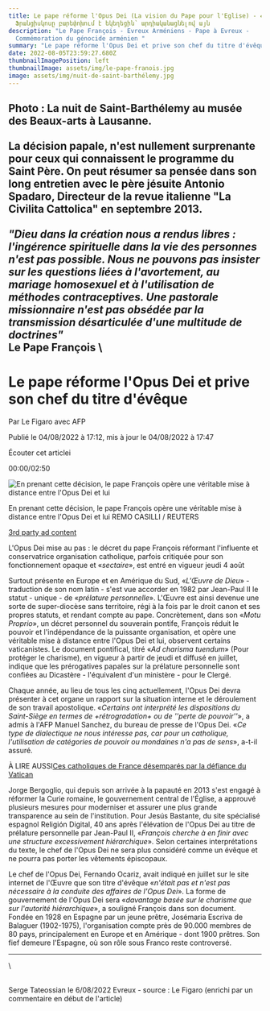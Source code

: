 ```yaml
---
title: Le pape réforme l'Opus Dei (La vision du Pape pour l'Eglise) - Հռոմի պապ
  Ֆրանցիսկոսը բարեփոխում է եկեղեցին՝ արդիականացնելով այն
description: "Le Pape François - Evreux Arméniens - Pape à Evreux -
  Commémoration du génocide arménien "
summary: "Le pape réforme l'Opus Dei et prive son chef du titre d'évêque "
date: 2022-08-05T23:59:27.680Z
thumbnailImagePosition: left
thumbnailImage: assets/img/le-pape-franois.jpg
image: assets/img/nuit-de-saint-barthélemy.jpg
---
```

Photo : La nuit de Saint-Barthélemy au musée des Beaux-arts à Lausanne. \
\
La décision papale, n'est nullement surprenante pour ceux qui connaissent le programme du Saint Père. On peut résumer sa pensée dans son long entretien avec le père jésuite Antonio Spadaro, Directeur de la revue italienne "La Civilita Cattolica" en septembre 2013. \
\
***"Dieu dans la création nous a rendus libres : l'ingérence spirituelle dans la vie des personnes n'est pas possible. Nous ne pouvons pas insister sur les questions liées à l'avortement, au mariage homosexuel et à l'utilisation de méthodes contraceptives. Une pastorale missionnaire n'est pas obsédée par la transmission désarticulée d'une multitude de doctrines"*** \
Le Pape François \
------------------------------------------------------

<!--StartFragment-->

# Le pape réforme l'Opus Dei et prive son chef du titre d'évêque

Par Le Figaro avec AFP

Publié le 04/08/2022 à 17:12, mis à jour le 04/08/2022 à 17:47

Écouter cet articlei

00:00/02:50

![En prenant cette décision, le pape François opère une véritable mise à distance entre l'Opus Dei et lui](<>)

En prenant cette décision, le pape François opère une véritable mise à distance entre l'Opus Dei et lui REMO CASILLI / REUTERS

[3rd party ad content](https://532be63e58fc749735dd4e77acd21620.safeframe.googlesyndication.com/safeframe/1-0-38/html/container.html)

L'Opus Dei mise au pas : le décret du pape François réformant l'influente et conservatrice organisation catholique, parfois critiquée pour son fonctionnement opaque et «*sectaire*», est entré en vigueur jeudi 4 août

Surtout présente en Europe et en Amérique du Sud, «*L'Œuvre de Dieu*» - traduction de son nom latin - s'est vue accorder en 1982 par Jean-Paul II le statut - unique - de «*prélature personnelle*». L'Œuvre est ainsi devenue une sorte de super-diocèse sans territoire, régi à la fois par le droit canon et ses propres statuts, et rendant compte au pape. Concrètement, dans son «*Motu Proprio*», un décret personnel du souverain pontife, François réduit le pouvoir et l'indépendance de la puissante organisation, et opère une véritable mise à distance entre l'Opus Dei et lui, observent certains vaticanistes. Le document pontifical, titré «*Ad charisma tuendum*» (Pour protéger le charisme), en vigueur à partir de jeudi et diffusé en juillet, indique que les prérogatives papales sur la prélature personnelle sont confiées au Dicastère - l'équivalent d'un ministère - pour le Clergé.

Chaque année, au lieu de tous les cinq actuellement, l'Opus Dei devra présenter à cet organe un rapport sur la situation interne et le déroulement de son travail apostolique. «*Certains ont interprété les dispositions du Saint-Siège en termes de +rétrogradation+ ou de ''perte de pouvoir''*», a admis à l'AFP Manuel Sanchez, du bureau de presse de l'Opus Dei. «*Ce type de dialectique ne nous intéresse pas, car pour un catholique, l'utilisation de catégories de pouvoir ou mondaines n'a pas de sens*», a-t-il assuré.

À LIRE AUSSI[Ces catholiques de France désemparés par la défiance du Vatican](https://www.lefigaro.fr/actualite-france/ces-catholiques-de-france-desempares-par-la-defiance-du-vatican-20220613)

Jorge Bergoglio, qui depuis son arrivée à la papauté en 2013 s'est engagé à réformer la Curie romaine, le gouvernement central de l'Église, a approuvé plusieurs mesures pour moderniser et assurer une plus grande transparence au sein de l'institution. Pour Jesús Bastante, du site spécialisé espagnol Religión Digital, 40 ans après l'élévation de l'Opus Dei au titre de prélature personnelle par Jean-Paul II, «*François cherche à en finir avec une structure excessivement hiérarchique*». Selon certaines interprétations du texte, le chef de l'Opus Dei ne sera plus considéré comme un évêque et ne pourra pas porter les vêtements épiscopaux.

Le chef de l'Opus Dei, Fernando Ocariz, avait indiqué en juillet sur le site internet de l'Œuvre que son titre d'évêque «*n'était pas et n'est pas nécessaire à la conduite des affaires de l'Opus Dei*». La forme de gouvernement de l'Opus Dei sera «*davantage basée sur le charisme que sur l'autorité hiérarchique*», a souligné François dans son document. Fondée en 1928 en Espagne par un jeune prêtre, Josémaria Escriva de Balaguer (1902-1975), l'organisation compte près de 90.000 membres de 80 pays, principalement en Europe et en Amérique - dont 1900 prêtres. Son fief demeure l'Espagne, où son rôle sous Franco reste controversé.

- - -

<!--EndFragment-->\

\
Serge Tateossian le 6/08/2022 Evreux - source : Le Figaro (enrichi par un commentaire en début de l'article)